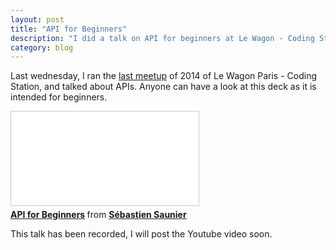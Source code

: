 ```yaml
---
layout: post
title: "API for Beginners"
description: "I did a talk on API for beginners at Le Wagon - Coding Station meetup"
category: blog
---
```


Last wednesday, I ran the [last meetup](http://www.meetup.com/Le-Wagon-Paris-Coding-Station/events/219193022/) of 2014 of Le Wagon Paris - Coding Station, and talked about APIs. Anyone can have a look at this deck as it is
intended for beginners.

<iframe src="//www.slideshare.net/slideshow/embed_code/42874896" class="slideshare" frameborder="0" marginwidth="0" marginheight="0" scrolling="no" style="border:1px solid #CCC; border-width:1px; margin-bottom:5px; max-width: 100%;" allowfullscreen> </iframe> <div style="margin-bottom:5px"> <strong> <a href="//fr.slideshare.net/ssaunier/api-for-beginners" title="API for Beginners" target="_blank">API for Beginners</a> </strong> from <strong><a href="//www.slideshare.net/ssaunier" target="_blank">Sébastien Saunier</a></strong> </div>

This talk has been recorded, I will post the Youtube video soon.
